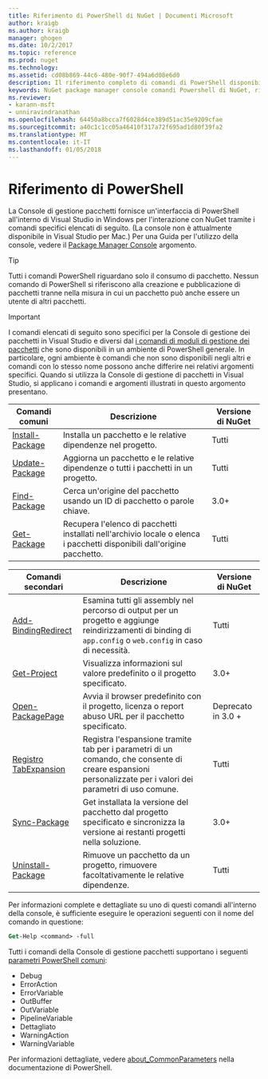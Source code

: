 ```yaml
---
title: Riferimento di PowerShell di NuGet | Documenti Microsoft
author: kraigb
ms.author: kraigb
manager: ghogen
ms.date: 10/2/2017
ms.topic: reference
ms.prod: nuget
ms.technology: 
ms.assetid: cd08b869-44c6-480e-90f7-494a6d08e6d0
description: Il riferimento completo di comandi di PowerShell disponibili nella Console di gestione pacchetti NuGet in Visual Studio.
keywords: NuGet package manager console comandi Powershell di NuGet, riferimento NuGet Powershell
ms.reviewer:
- karann-msft
- unniravindranathan
ms.openlocfilehash: 64450a8bcca7f6028d4ce389d51ac35e9209cfae
ms.sourcegitcommit: a40c1c1cc05a46410f317a72f695ad1d80f39fa2
ms.translationtype: MT
ms.contentlocale: it-IT
ms.lasthandoff: 01/05/2018
---
```

# <a name="powershell-reference"></a>Riferimento di PowerShell

La Console di gestione pacchetti fornisce un'interfaccia di PowerShell all'interno di Visual Studio in Windows per l'interazione con NuGet tramite i comandi specifici elencati di seguito. (La console non è attualmente disponibile in Visual Studio per Mac.) Per una Guida per l'utilizzo della console, vedere il [Package Manager Console](../tools/package-manager-console.md) argomento.

> [!Tip]
> Tutti i comandi PowerShell riguardano solo il consumo di pacchetto. Nessun comando di PowerShell si riferiscono alla creazione e pubblicazione di pacchetti tranne nella misura in cui un pacchetto può anche essere un utente di altri pacchetti.

> [!Important]
> I comandi elencati di seguito sono specifici per la Console di gestione dei pacchetti in Visual Studio e diversi dal [i comandi di moduli di gestione dei pacchetti](/powershell/module/packagemanagement/?view=powershell-6) che sono disponibili in un ambiente di PowerShell generale. In particolare, ogni ambiente è comandi che non sono disponibili negli altri e comandi con lo stesso nome possono anche differire nei relativi argomenti specifici. Quando si utilizza la Console di gestione di pacchetti in Visual Studio, si applicano i comandi e argomenti illustrati in questo argomento presentano.

| Comandi comuni | Descrizione | Versione di NuGet |
| --- | --- | --- |
| [Install-Package](ps-ref-install-package.md) | Installa un pacchetto e le relative dipendenze nel progetto. | Tutti |
| [Update-Package](ps-ref-update-package.md) | Aggiorna un pacchetto e le relative dipendenze o tutti i pacchetti in un progetto. | Tutti |
| [Find-Package](ps-ref-find-package.md) | Cerca un'origine del pacchetto usando un ID di pacchetto o parole chiave. | 3.0+ |
| [Get-Package](ps-ref-get-package.md) | Recupera l'elenco di pacchetti installati nell'archivio locale o elenca i pacchetti disponibili dall'origine pacchetto. | Tutti |

| Comandi secondari | Descrizione | Versione di NuGet |
| --- | --- | --- |
| [Add-BindingRedirect](ps-ref-add-bindingredirect.md) | Esamina tutti gli assembly nel percorso di output per un progetto e aggiunge reindirizzamenti di binding di `app.config` o `web.config` in caso di necessità. | Tutti |
| [Get-Project](ps-ref-get-project.md) | Visualizza informazioni sul valore predefinito o il progetto specificato. | 3.0+ |
| [Open-PackagePage](ps-ref-open-packagepage.md) | Avvia il browser predefinito con il progetto, licenza o report abuso URL per il pacchetto specificato. | Deprecato in 3.0 + |
| [Registro TabExpansion](ps-ref-register-tabexpansion.md) | Registra l'espansione tramite tab per i parametri di un comando, che consente di creare espansioni personalizzate per i valori dei parametri di uso comune. | Tutti |
| [Sync-Package](ps-ref-sync-package.md) | Get installata la versione del pacchetto dal progetto specificato e sincronizza la versione ai restanti progetti nella soluzione. | 3.0+ |
| [Uninstall-Package](ps-ref-uninstall-package.md) | Rimuove un pacchetto da un progetto, rimuovere facoltativamente le relative dipendenze. | Tutti |

Per informazioni complete e dettagliate su uno di questi comandi all'interno della console, è sufficiente eseguire le operazioni seguenti con il nome del comando in questione:

```ps
Get-Help <command> -full
```

Tutti i comandi della Console di gestione pacchetti supportano i seguenti [parametri PowerShell comuni](http://go.microsoft.com/fwlink/?LinkID=113216):

- Debug
- ErrorAction
- ErrorVariable
- OutBuffer
- OutVariable
- PipelineVariable
- Dettagliato
- WarningAction
- WarningVariable

Per informazioni dettagliate, vedere [about_CommonParameters](http://go.microsoft.com/fwlink/?LinkID=113216) nella documentazione di PowerShell.
